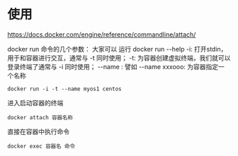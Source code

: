 # 使用
https://docs.docker.com/engine/reference/commandline/attach/

docker  run  命令的几个参数：
大家可以 运行 docker run --help
-i: 打开stdin，用于和容器进行交互，通常与 -t 同时使用；
-t: 为容器创建虚拟终端，我们就可以登录终端了通常与 -i 同时使用；
--name :  譬如 --name xxxooo: 为容器指定一个名称
```
docker run -i -t --name myos1 centos
```

进入启动容器的终端
```
docker attach 容器名称
```

直接在容器中执行命令
```
docker exec 容器名 命令
```